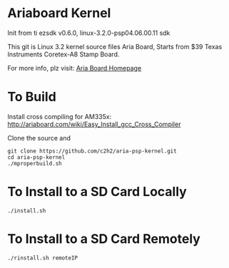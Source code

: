 Ariaboard Kernel
================

Init from ti ezsdk v0.6.0, linux-3.2.0-psp04.06.00.11 sdk

This git is Linux 3.2 kernel source files Aria Board, Starts from $39 Texas Instruments Coretex-A8 Stamp Board.

For more info, plz visit: [Aria Board Homepage](http://ariaboard.com/) 


To Build
========
Install cross compiling for AM335x: http://ariaboard.com/wiki/Easy_Install_gcc_Cross_Compiler

Clone the source and 

    git clone https://github.com/c2h2/aria-psp-kernel.git
    cd aria-psp-kernel  
    ./mproperbuild.sh

To Install to a SD Card Locally
===============================
    ./install.sh


To Install to a SD Card Remotely
================================
    ./rinstall.sh remoteIP
